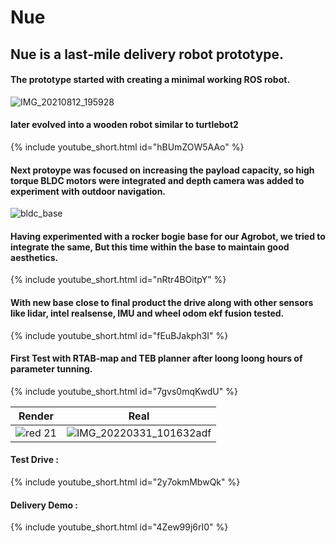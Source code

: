 # Nue
## Nue is a last-mile delivery robot prototype.

#### The prototype started with creating a minimal working ROS robot.

![IMG_20210812_195928](https://user-images.githubusercontent.com/31615486/210175381-47839975-e5b0-4d75-9dcd-e13960b1170a.jpg)

#### later evolved into a wooden robot similar to turtlebot2

{% include youtube_short.html id="hBUmZOW5AAo" %}


#### Next protoype was focused on increasing the payload capacity, so high torque BLDC motors were integrated and depth camera was added to experiment with outdoor navigation.

![bldc_base](https://user-images.githubusercontent.com/31615486/210175546-b8634cfe-9030-41af-ad7d-7741d8096eac.jpg)

#### Having experimented with a rocker bogie base for our Agrobot, we tried to integrate the same, But this time within the base to maintain good aesthetics.

{% include youtube_short.html id="nRtr4BOitpY" %}


#### With new base close to final product the drive along with other sensors like lidar, intel realsense, IMU and wheel odom ekf fusion tested.

{% include youtube_short.html id="fEuBJakph3I" %}


#### First Test with RTAB-map and TEB planner after loong loong hours of parameter tunning.

{% include youtube_short.html id="7gvs0mqKwdU" %}


Render             |  Real
:-------------------------:|:-------------------------:
![red 21](https://user-images.githubusercontent.com/31615486/210176172-2a97abbe-da9a-4e4a-9747-b08333005166.png)  |  ![IMG_20220331_101632adf](https://user-images.githubusercontent.com/31615486/210176450-9957e49a-72fc-4dfc-bbea-0432dbb0fdcf.jpg)



#### Test Drive :

{% include youtube_short.html id="2y7okmMbwQk" %}


#### Delivery Demo :

{% include youtube_short.html id="4Zew99j6rI0" %}




